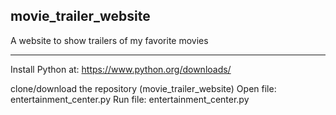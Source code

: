 ## movie_trailer_website

A website to show trailers of my favorite movies

-------------------------------------------

Install Python at: https://www.python.org/downloads/

clone/download the repository (movie_trailer_website) 
Open file: entertainment_center.py
Run file: entertainment_center.py

